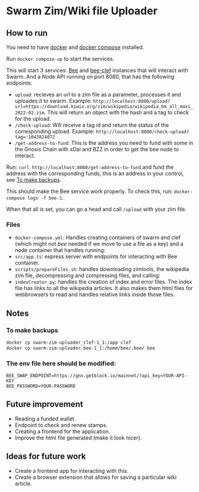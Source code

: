# Swarm Zim/Wiki file Uploader

## How to run

You need to have [docker](https://www.docker.com/) and [docker compose](https://docs.docker.com/compose/install/) installed.

Run `docker compose-up` to start the services.

This will start 3 services: [Bee](https://github.com/ethersphere/bee) and [bee-clef](https://github.com/ethersphere/bee-clef) instances that will interact with Swarm. And a Node API running on port 8080, that has the following endpoints:

- `upload`: recieves an url to a zim file as a parameter, processes it and uploades it to swarm. Example: `http://localhost:8080/upload?url=https://download.kiwix.org/zim/wikipedia/wikipedia_bm_all_maxi_2022-02.zim`. This will return an object with the hash and a tag to check for the upload.
- `/check-upload`: Will receive a tag id and return the status of the corresponding upload. Example: `http://localhost:8080/check-upload?tag=:1043824072`
- `/get-address-to-fund`: This is the address you need to fund with some in the Gnosis Chain with xDai and BZZ in order to get the bee node to interact.

Run: `curl http://localhost:8080/get-address-to-fund` and fund the address with the corresponding funds, this is an address in your control, see [To make backups](#to-make-backups).

This should make the Bee service work properly. To check this, run: `docker-compose logs -f bee-1`.

When that all is set, you can go a head and call `/upload` with your zim file.

### Files

- `docker-compose.yml`: Handles creating containers of swarm and clef (which might not _bee_ needed if we move to use a file as a key) and a node container that handles running:
- `src/app.ts`: express server with endpoints for interacting with Bee container.
- `scripts/prepareFiles.sh`: handles downloading zimtools, the wikipedia zim file, decompressing and compressing files, and calling:
- `indexCreator.py`: handles the creation of index and error files. The index file has links to all the wikipedia articles. It also makes them html files for webbrowsers to read and handles relative links inside those files.

## Notes

### To make backups

```bash
docker cp swarm-zim-uploader_clef-1_1:/app clef
docker cp swarm-zim-uploader_bee-1_1:/home/bee/.bee/ bee
```

### The env file here should be modified:

```
BEE_SWAP_ENDPOINT=https://gno.getblock.io/mainnet/?api_key=YOUR-API-KEY
BEE_PASSWORD=YOUR-PASSWORD
```

## Future improvement

- Reading a funded wallet.
- Endpoint to check and renew stamps.
- Creating a frontend for the application.
- Improve the html file generated (make it look nicer).

## Ideas for future work

- Create a frontend app for interacting with this.
- Create a browser extension that allows for saving a particular wiki article.
